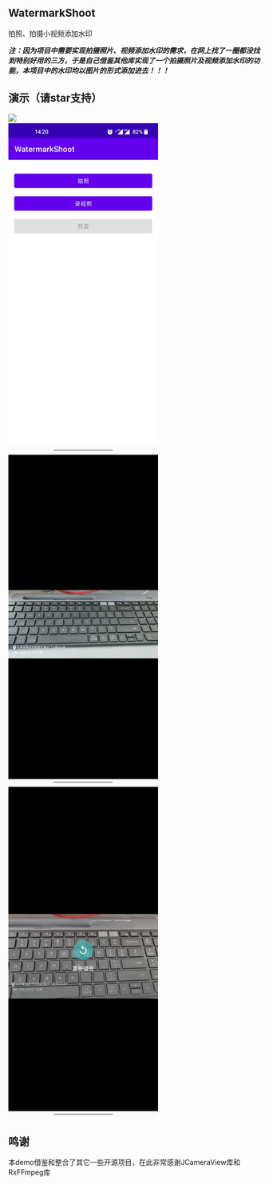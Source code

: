 ## WatermarkShoot
拍照、拍摄小视频添加水印

***注：因为项目中需要实现拍摄照片、视频添加水印的需求，在网上找了一圈都没找到特别好用的三方，于是自己借鉴其他库实现了一个拍摄照片及视频添加水印的功能，本项目中的水印均以图片的形式添加进去！！！***

## 演示（请star支持）
![](https://github.com/Roc0323/WatermarkShoot/blob/master/screenshot/test1.gif)<br/>
<img src="https://github.com/Roc0323/WatermarkShoot/blob/master/screenshot/pic1.jpg" width="300"  alt="测试地方"/><br/>
<img src="https://github.com/Roc0323/WatermarkShoot/blob/master/screenshot/pic2.jpg" width="300"  alt="测试地方"/><br/>
<img src="https://github.com/Roc0323/WatermarkShoot/blob/master/screenshot/pic3.jpg" width="300"  alt="测试地方"/><br/>

## 鸣谢
本demo借鉴和整合了其它一些开源项目，在此非常感谢JCameraView库和RxFFmpeg库